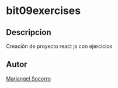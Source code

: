# bit09exercises

## Descripcion

Creación de proyecto react js con ejercicios

##  Autor
[ Mariangel Socorro ](https://www.linkedin.com/in/mariangelsocorro/)